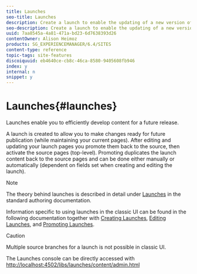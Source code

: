 ```yaml
---
title: Launches
seo-title: Launches
description: Create a launch to enable the updating of a new version of existing web pages for future activation. When you create a Launch, you specify a title and the source page.
seo-description: Create a launch to enable the updating of a new version of existing web pages for future activation. When you create a Launch, you specify a title and the source page.
uuid: 7aa8545a-4a81-471a-bd23-6d7638393d26
contentOwner: Alison Heimoz
products: SG_EXPERIENCEMANAGER/6.4/SITES
content-type: reference
topic-tags: site-features
discoiquuid: eb4640ce-cb8c-46ca-8580-9405608fb946
index: y
internal: n
snippet: y
---
```


# Launches{#launches}

Launches enable you to efficiently develop content for a future release.

A launch is created to allow you to make changes ready for future publication (while maintaining your current pages). After editing and updating your launch pages you promote them back to the source, then activate the source pages (top-level). Promoting duplicates the launch content back to the source pages and can be done either manually or automatically (dependent on fields set when creating and editing the launch).

>[!NOTE]
>
>The theory behind launches is described in detail under [Launches](../../../sites/authoring/using/launches.md) in the standard authoring documentation.
>
>Information specific to using launches in the classic UI can be found in the following documentation together with [Creating Launches](../../../sites/classic-ui-authoring/using/classic-launches-creating.md), [Editing Launches](../../../sites/classic-ui-authoring/using/classic-launches-editing.md), and [Promoting Launches](../../../sites/classic-ui-authoring/using/classic-launches-promoting.md).

>[!CAUTION]
>
>Multiple source branches for a launch is not possible in classic UI.

The Launches console can be directly accessed with [http://localhost:4502/libs/launches/content/admin.html](http://localhost:4502/libs/launches/content/admin.html)
